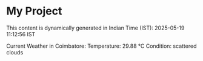 # My Project

This content is dynamically generated in Indian Time (IST): 2025-05-19 11:12:56 IST


Current Weather in Coimbatore:
Temperature: 29.88 °C
Condition: scattered clouds
